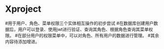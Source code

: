# Xproject
#用于用户、角色、菜单权限三个实体相互操作的初步尝试
#在数据库创建用户数据后，用户可以登录、使用jwt进行验证、查询其角色、根据角色查询其菜单权限。
#在部分用户的权限菜单中，可以对角色、所有用户的数据进行管理。
#其余内容待添加增进。
